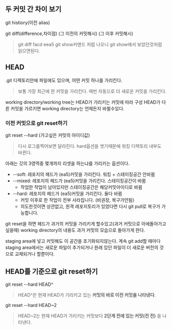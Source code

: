 ## 두 커밋 간 차이 보기
git histiory(이전 alias)

git diff(difference,차이점) (그 이전의 커밋해시) (그 이후 커밋해시)
>git diff facd eea5
>git show커맨드 처럼 나오니 git show에서 보았던것처럼 읽으면된다.

## HEAD
.git 디렉토리안에 파일에도 있으며, 어떤 커밋 하나를 가리킨다.
> 보통 가장 최근에 한 커밋을 가리킨다.
> 매번 자동으로 더 새로운 커밋을 가리킨다.

working directory/working tree는 HEAD가 가리키는 커밋에 따라 구성
HEAD가 다른 커밋을 가르키면 working directory는 언제든지 바뀔수있다. 

### **이전 커밋으로 git reset하기**
git reset --hard (가고싶은 커밋의 아이디값)
> 다시 로그를찍어보면 달라진다.
> hard옵션을 썻기때문에 워킹 디렉토리 내부도 바뀐다.

아래는 깃의 3영역중 몇개까지 리셋을 하는냐를 가리키는 옵션이다.
- --soft: 레포지의 헤드가 (ea5)커밋을 가리킨다. 워킹 + 스테이징공간 안바뀜
- --mixed: 레포지의 헤드가 (ea5)커밋을 가리킨다. 스테이징공간이 바뀜
	- 작업한 작업이 남아있지만 스테이징공간은 해당커밋아이디로 바뀜
- --hard:  레포지의 헤드가 (ea5)커밋을 가리킨다. 둘다 바뀜
	- 커밋 이후로 한 작업이 전부 사라집니다. (비권장, 복구가안됨)
	- 의도한것이면 상관없고, 원격 레포지토리가 있었다면 다시 git pull로 복구가 가능합니다.

git reset을 하면 헤드가 과거의 커밋을 가리키게 할수있고(과거 커밋으로 아에돌아가고싶을때)
working directory의 내용도 과거 커밋의 모습으로 돌아가게 한다.

staging area에 넣고 커밋해도 이 공간을 초기화되지않는다. 계속 git add할 때마다 staging area에서는 새로운 파일이 추가되거나 원래 있던 파일이 더 새로운 버전의 것으로 교체되거나 할뿐이다.

## HEAD를 기준으로 git reset하기
git reset --hard HEAD^
>HEAD^은 현재 HEAD가 기리키고 있는 **커밋의 바로 이전 커밋을 나타낸다**.

git reset --hard HEAD~2
>HEAD~2는 현재 HEAD가 가리키는 커밋보다 **2단계 전에 있는 커밋(전 전)** 을 나타낸다.

